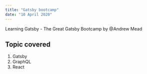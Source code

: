 ```yaml
---
title: "Gatsby bootcamp"
date: "10 April 2020"
---
```


Learning Gatsby - The Great Gatsby Bootcamp by @Andrew Mead

## Topic covered

1. Gatsby
2. GraphQL
3. React
